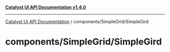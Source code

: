 [**Catalyst UI API Documentation v1.4.0**](../../../README.md)

---

[Catalyst UI API Documentation](../../../README.md) / components/SimpleGrid/SimpleGird

# components/SimpleGrid/SimpleGird
